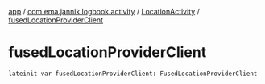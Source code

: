 [app](../../index.md) / [com.ema.jannik.logbook.activity](../index.md) / [LocationActivity](index.md) / [fusedLocationProviderClient](./fused-location-provider-client.md)

# fusedLocationProviderClient

`lateinit var fusedLocationProviderClient: FusedLocationProviderClient`